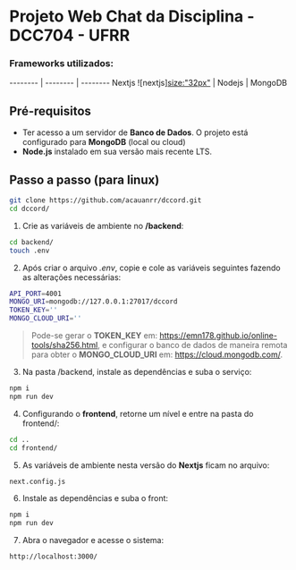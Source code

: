 # Projeto Web Chat da Disciplina - DCC704 - UFRR
### Frameworks utilizados:
-------- | -------- | --------
Nextjs ![nextjs][size:"32px"](https://static-00.iconduck.com/assets.00/next-js-icon-512x512-zuauazrk.png) | Nodejs | MongoDB


## Pré-requisitos

- Ter acesso a um servidor de **Banco de Dados**. O projeto está configurado para **MongoDB** (local ou cloud)
- **Node.js** instalado em sua versão mais recente LTS.

## Passo a passo (para linux)

```bash
git clone https://github.com/acauanrr/dccord.git
cd dccord/
```

1. Crie as variáveis de ambiente no **/backend**:

```bash
cd backend/
touch .env
```

2. Após criar o arquivo _.env_, copie e cole as variáveis seguintes fazendo as alterações necessárias:

```bash
API_PORT=4001
MONGO_URI=mongodb://127.0.0.1:27017/dccord
TOKEN_KEY=''
MONGO_CLOUD_URI=''
```

> Pode-se gerar o **TOKEN_KEY** em: <https://emn178.github.io/online-tools/sha256.html>,
> e configurar o banco de dados de maneira remota para obter o **MONGO_CLOUD_URI** em: <https://cloud.mongodb.com/>.

3. Na pasta /backend, instale as dependências e suba o serviço:

```bash
npm i
npm run dev
```

4. Configurando o **frontend**, retorne um nível e entre na pasta do frontend/:

```bash
cd ..
cd frontend/
```

5.  As variáveis de ambiente nesta versão do **Nextjs** ficam no arquivo:

```bash
next.config.js
```

6. Instale as dependências e suba o front:

```bash
npm i
npm run dev
```

7.  Abra o navegador e acesse o sistema:

```bash
http://localhost:3000/
```
